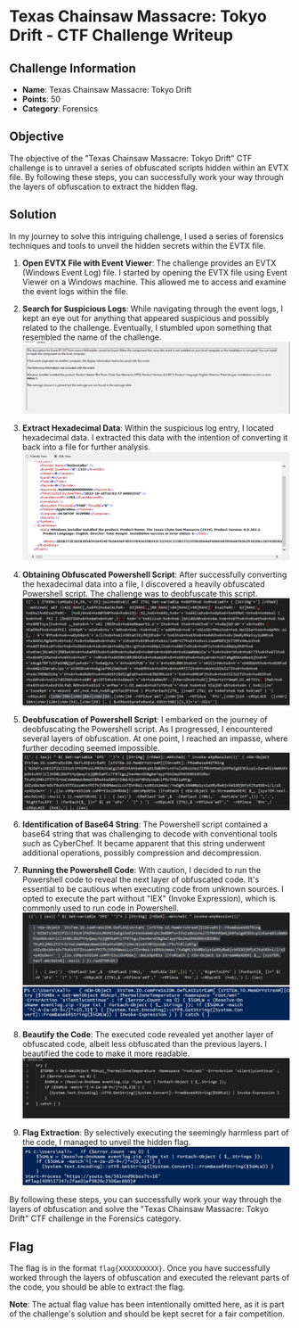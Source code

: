 # Texas Chainsaw Massacre: Tokyo Drift - CTF Challenge Writeup

## Challenge Information
- **Name**: Texas Chainsaw Massacre: Tokyo Drift
- **Points**: 50
- **Category**: Forensics

## Objective
The objective of the "Texas Chainsaw Massacre: Tokyo Drift" CTF challenge is to unravel a series of obfuscated scripts hidden within an EVTX file. By following these steps, you can successfully work your way through the layers of obfuscation to extract the hidden flag.

## Solution
In my journey to solve this intriguing challenge, I used a series of forensics techniques and tools to unveil the hidden secrets within the EVTX file.

1. **Open EVTX File with Event Viewer**: The challenge provides an EVTX (Windows Event Log) file. I started by opening the EVTX file using Event Viewer on a Windows machine. This allowed me to access and examine the event logs within the file.

2. **Search for Suspicious Logs**: While navigating through the event logs, I kept an eye out for anything that appeared suspicious and possibly related to the challenge. Eventually, I stumbled upon something that resembled the name of the challenge.
![Sus File](<sus file.png>)

3. **Extract Hexadecimal Data**: Within the suspicious log entry, I located hexadecimal data. I extracted this data with the intention of converting it back into a file for further analysis.
![Hex of Sus File](<hex of sus file.png>)

4. **Obtaining Obfuscated Powershell Script**: After successfully converting the hexadecimal data into a file, I discovered a heavily obfuscated Powershell script. The challenge was to deobfuscate this script.
![Obfuscated File](<obfuscated part1.png>)

5. **Deobfuscation of Powershell Script**: I embarked on the journey of deobfuscating the Powershell script. As I progressed, I encountered several layers of obfuscation. At one point, I reached an impasse, where further decoding seemed impossible.
![Deobfuscated](deobfuscated.png)

6. **Identification of Base64 String**: The Powershell script contained a base64 string that was challenging to decode with conventional tools such as CyberChef. It became apparent that this string underwent additional operations, possibly compression and decompression.

7. **Running the Powershell Code**: With caution, I decided to run the Powershell code to reveal the next layer of obfuscated code. It's essential to be cautious when executing code from unknown sources. I opted to execute the part without "IEX" (Invoke Expression), which is commonly used to run code in Powershell.
![Harmless Part 1](<extract harmless part 1.png>)
![Ran Part 1](<run and output.png>)

8. **Beautify the Code**: The executed code revealed yet another layer of obfuscated code, albeit less obfuscated than the previous layers. I beautified the code to make it more readable.
![Beautify](<beautify and execute.png>)

9.  **Flag Extraction**: By selectively executing the seemingly harmless part of the code, I managed to unveil the hidden flag.
![Flag](flag.png)

By following these steps, you can successfully work your way through the layers of obfuscation and solve the "Texas Chainsaw Massacre: Tokyo Drift" CTF challenge in the Forensics category.

## Flag
The flag is in the format `flag{XXXXXXXXXX}`. Once you have successfully worked through the layers of obfuscation and executed the relevant parts of the code, you should be able to extract the flag.

**Note**: The actual flag value has been intentionally omitted here, as it is part of the challenge's solution and should be kept secret for a fair competition.
